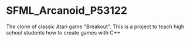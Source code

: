 # SFML_Arcanoid_P53122

The clone of classic Atari game "Breakout".
This is a project to teach high school students how to create games with C++
